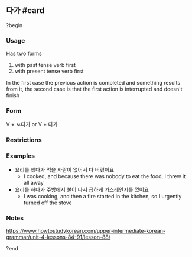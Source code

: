 ## 다가 #card
?begin
### Usage
Has two forms
1. with past tense verb first
2. with present tense verb first

In the first case the previous action is completed and something results from it, the second case is that the first action is interrupted and doesn't finish
### Form
V + ㅆ다가 or V + 다가
### Restrictions
### Examples
* 요리를 했다가 먹을 사람이 없어서 다 버렸어요
	* I cooked, and because there was nobody to eat the food, I threw it all away
* 요리를 하다가 주방에서 불이 나서 급하게 가스레인지를 껐어요
	* I was cooking, and then a fire started in the kitchen, so I urgently turned off the stove
### Notes
https://www.howtostudykorean.com/upper-intermediate-korean-grammar/unit-4-lessons-84-91/lesson-88/
<!--SR:!2025-09-21,42,210-->
?end
